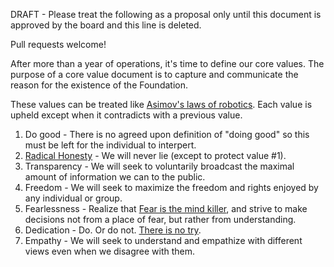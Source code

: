 DRAFT - Please treat the following as a proposal only until this document is approved by the board and this line is deleted.


Pull requests welcome!

After more than a year of operations, it's time to define our core values.
The purpose of a core value document is to capture and communicate the reason for the existence of the Foundation.

These values can be treated like [Asimov's laws of robotics](http://en.wikipedia.org/wiki/Three_Laws_of_Robotics). Each value is upheld except when it contradicts with a previous value.

1. Do good - There is no agreed upon definition of "doing good" so this must be left for the individual to interpert.
2. [Radical Honesty](http://www.radicalhonesty.com/) - We will never lie (except to protect value #1).
3. Transparency - We will seek to voluntarily broadcast the maximal amount of information we can to the public.
4. Freedom - We will seek to maximize the freedom and rights enjoyed by any individual or group. 
5. Fearlessness - Realize that [Fear is the mind killer](http://www.goodreads.com/quotes/2-i-must-not-fear-fear-is-the-mind-killer-fear-is), and strive to make decisions not from a place of fear, but rather from understanding.
6. Dedication - Do. Or do not. [There is no try](https://www.youtube.com/watch?v=BQ4yd2W50No).
7. Empathy - We will seek to understand and empathize with different views even when we disagree with them.
